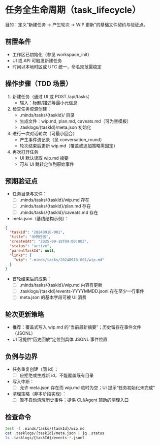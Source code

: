 # 任务全生命周期（task_lifecycle）

目的：定义“新建任务 → 产生轮次 → WIP 更新”的基础文件契约与验证点。

## 前置条件

- 工作区已初始化（参见 workspace_init）
- UI 或 API 可触发新建任务
- 时间以本地时区或 UTC 统一，命名规范需稳定

## 操作步骤（TDD 场景）

1. 新建任务（通过 UI 或 POST /api/tasks）
   - 输入：标题/描述等最小元信息
2. 检查任务资源创建：
   - .minds/tasks/{taskId}/ 目录
   - 生成文件：wip.md, plan.md, caveats.md（可为空模板）
   - .tasklogs/{taskId}/meta.json 初始化
3. 进行一次对话轮次（可最小回合）
   - 产生事件流记录（见 conversation_round）
   - 轮次结束后更新 wip.md（覆盖或追加策略需固定）
4. 再次打开任务
   - UI 默认读取 wip.md 摘要
   - 可从 UI 跳转定位到原始事件

## 预期验证点

- 任务目录与文件：
  - [ ] .minds/tasks/{taskId}/wip.md 存在
  - [ ] .minds/tasks/{taskId}/plan.md 存在
  - [ ] .minds/tasks/{taskId}/caveats.md 存在
- meta.json（基线结构示例）：

```json
{
  "taskId": "20240918-001",
  "title": "示例任务",
  "createdAt": "2025-09-18T09:00:00Z",
  "status": "active",
  "parentTaskId": null,
  "links": {
    "wip": ".minds/tasks/20240918-001/wip.md"
  }
}
```

- 首轮结束后的成果：
  - [ ] .minds/tasks/{taskId}/wip.md 内容有更新
  - [ ] .tasklogs/{taskId}/events-YYYYMMDD.jsonl 存在至少一行事件
  - [ ] meta.json 的基本字段可被 UI 消费

## 轮次更新策略

- 推荐：覆盖式写入 wip.md 的“当前最新摘要”；历史留存在事件文件（JSONL）
- UI 可提供“历史回放”定位到具体 JSONL 事件位置

## 负例与边界

- 任务重复创建（同 id）：
  - [ ] 应拒绝或生成新 id，不能覆盖既有目录
- 写入中断：
  - [ ] 允许 meta.json 存在而 wip.md 临时为空；UI 提示“任务初始化未完成”
- 清理策略（非本阶段实现）：
  - [ ] 暂不自动清理历史事件；提供 CLI/Agent 辅助的清理入口

## 检查命令

```bash
test -f .minds/tasks/{taskId}/wip.md
cat .tasklogs/{taskId}/meta.json | jq .status
ls .tasklogs/{taskId}/events-*.jsonl
```

